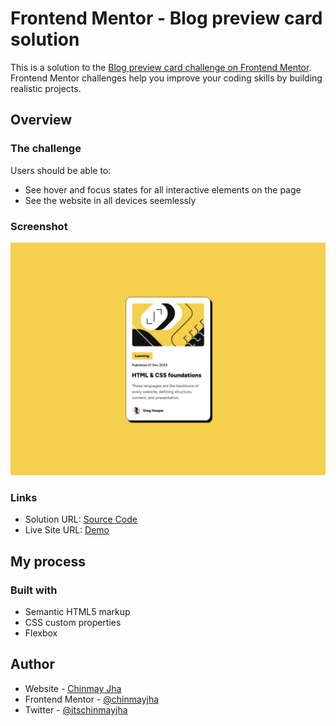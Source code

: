 # Frontend Mentor - Blog preview card solution

This is a solution to the [Blog preview card challenge on Frontend Mentor](https://www.frontendmentor.io/challenges/blog-preview-card-ckPaj01IcS). Frontend Mentor challenges help you improve your coding skills by building realistic projects.

## Overview

### The challenge

Users should be able to:

- See hover and focus states for all interactive elements on the page
- See the website in all devices seemlessly

### Screenshot

![Screenshot](./desktop.png)

### Links

- Solution URL: [Source Code](https://github.com/chinmayjha/blog-preview-card)
- Live Site URL: [Demo](https://chinmayjha.github.io/blog-preview-card)

## My process

### Built with

- Semantic HTML5 markup
- CSS custom properties
- Flexbox

## Author

- Website - [Chinmay Jha](https://chinmayjha.github.io/)
- Frontend Mentor - [@chinmayjha](https://www.frontendmentor.io/profile/chinmayjha)
- Twitter - [@itschinmayjha](https://www.twitter.com/itschinmayjha)